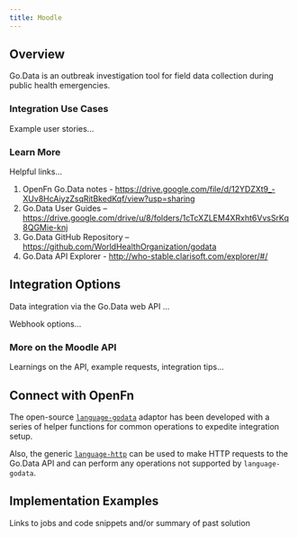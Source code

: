 ```yaml
---
title: Moodle
---
```


## Overview

Go.Data is an outbreak investigation tool for field data collection during
public health emergencies.

### Integration Use Cases

Example user stories...

### Learn More
Helpful links...
1. OpenFn Go.Data notes -
   https://drive.google.com/file/d/12YDZXt9_-XUv8HcAiyzZsqRitBkedKqf/view?usp=sharing
2. Go.Data User Guides –
   https://drive.google.com/drive/u/8/folders/1cTcXZLEM4XRxht6VvsSrKq8QGMie-knj
3. Go.Data GitHub Repository – https://github.com/WorldHealthOrganization/godata
4. Go.Data API Explorer - http://who-stable.clarisoft.com/explorer/#/

## Integration Options

Data integration via the Go.Data web API ...

Webhook options...

### More on the Moodle API
Learnings on the API, example requests, integration tips...

## Connect with OpenFn

The open-source [`language-godata`](https://openfn.github.io/language-godata/)
adaptor has been developed with a series of helper functions for common
operations to expedite integration setup.

Also, the generic
[`language-http`](https://github.com/OpenFn/language-http#language-http-) can be
used to make HTTP requests to the Go.Data API and can perform any operations not
supported by `language-godata`.

## Implementation Examples

Links to jobs and code snippets and/or summary of past solution
